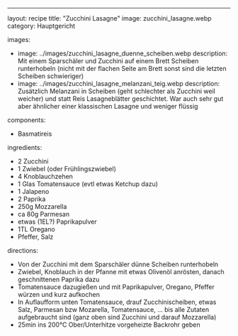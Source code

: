 ---
layout: recipe
title: "Zucchini Lasagne"
image: zucchini_lasagne.webp
category: Hauptgericht

images:
  - image: ../images/zucchini_lasagne_duenne_scheiben.webp
    description: Mit einem Sparschäler und Zucchini auf einem Brett Scheiben runterhobeln (nicht mit der flachen Seite am Brett sonst sind die letzten Scheiben schwieriger)
  - image: ../images/zucchini_lasagne_melanzani_teig.webp
    description: Zusätzlich Melanzani in Scheiben (geht schlechter als Zucchini weil weicher) und statt Reis Lasagneblätter geschichtet. War auch sehr gut aber ähnlicher einer klassischen Lasagne und weniger flüssig

components:
  - Basmatireis

ingredients:
  - 2 Zucchini
  - 1 Zwiebel (oder Frühlingszwiebel)
  - 4 Knoblauchzehen
  - 1 Glas Tomatensauce (evtl etwas Ketchup dazu)
  - 1 Jalapeno
  - 2 Paprika
  - 250g Mozzarella
  - ca 80g Parmesan
  - etwas (1EL?) Paprikapulver
  - 1TL Oregano
  - Pfeffer, Salz

directions:
  - Von der Zucchini mit dem Sparschäler dünne Scheiben runterhobeln
  - Zwiebel, Knoblauch in der Pfanne mit etwas Olivenöl anrösten, danach geschnittenen Paprika dazu
  - Tomatensauce dazugießen und mit Paprikapulver, Oregano, Pfeffer würzen und kurz aufkochen
  - In Auflaufform unten Tomatensauce, drauf Zucchinischeiben, etwas Salz, Parmesan bzw Mozarella, Tomatensauce, ... bis alle Zutaten aufgebraucht sind (ganz oben sind Zucchini und darauf Mozzarella)
  - 25min ins 200°C Ober/Unterhitze vorgeheizte Backrohr geben
